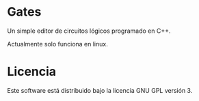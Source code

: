 Gates
=====

Un simple editor de circuitos lógicos programado en C++.

Actualmente solo funciona en linux.

Licencia
========

Este software está distribuido bajo la licencia GNU GPL versión 3.

